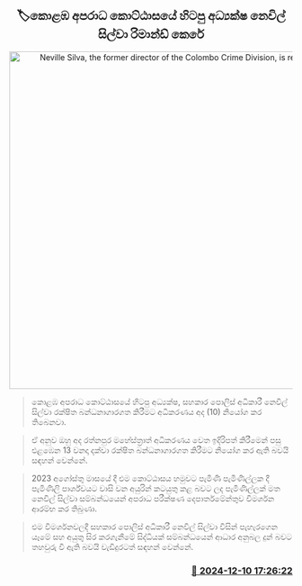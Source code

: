 <p align='center'><b><h2 align='center' title='Neville Silva, the former director of the Colombo Crime Division, is remanded'>🏷කොළඹ අපරාධ කොට්ඨාසයේ හිටපු අධ්‍යක්ෂ නෙවිල් සිල්වා රිමාන්ඩ් කෙ​රේ</h2></b></p>
<p align='center'><img src='https://helakuru.sgp1.cdn.digitaloceanspaces.com/esana/images/lib/court-gg.jpg' width='600' alt='Neville Silva, the former director of the Colombo Crime Division, is remanded'></p>

> කොළඹ අපරාධ කොට්ඨාසයේ හිටපු අධ්‍යක්ෂ, සහකාර පොලිස් අධිකාරී නෙවිල් සිල්වා රක්ෂිත බන්ධනාගාරගත කිරීමට අධිකරණය අද (10) නියෝග කර තිබෙනවා.

> ඒ අනුව ඔහු අද රත්නපුර මහේස්ත්‍රාත් අධිකරණය වෙත ඉදිරිපත් කිරීමෙන් පසු එළඹෙන 13 වනදා දක්වා රක්ෂිත බන්ධනාගාරගත කිරීමට නියෝග කර ඇති බවයි සඳහන් වෙන්නේ.

> 2023 අගෝස්තු මාසයේ දී එම කොට්ඨාසය හමුවට පැමිණි පැමිණිල්ලක දී පැමිණිලි පාර්ශ්වයට වාසි වන අයුරින් කටයුතු කළ බවට ලද පැමිණිල්ලක් මත නෙවිල් සිල්වා සම්බන්ධයෙන් අපරාධ පරීක්ෂණ දෙපාර්තමේන්තුව විමර්ශන ආරම්භ කර තිබුණා.

> එම විමර්ශනවලදී සහකාර පොලිස් අධිකාරී නෙවිල් සිල්වා විසින් පැහැරගෙන යෑමේ සහ අයුතු සිර කරගැනීමේ සිද්ධියක් සම්බන්ධයෙන් ආධාර අනුබල දුන් බවට තහවුරු වී ඇති බවයි වැඩිදුරටත් සඳහන් වෙන්නේ.



<h3 align='right'><a href='https://www.helakuru.lk/esana/p/105809/'>📅 2024-12-10 17:26:22</a></h3>
